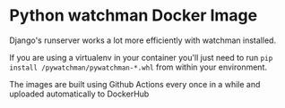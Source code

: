 # Python watchman Docker Image

Django's runserver works a lot more efficiently with watchman installed.

If you are using a virtualenv in your container you'll just need to run
`pip install /pywatchman/pywatchman-*.whl` from within your environment.

The images are built using Github Actions every once in a while and 
uploaded automatically to DockerHub
